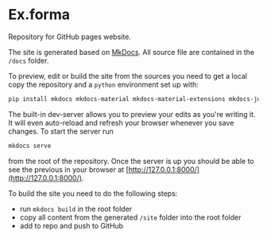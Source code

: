 # Ex.forma

Repository for GitHub pages website.

The site is generated based on [MkDocs](https://www.mkdocs.org/).
All source file are contained in the `/docs` folder.

To preview, edit or build the site from the sources you need to get a local copy the repository and a `python` environment set up with:
```bash
pip install mkdocs mkdocs-material mkdocs-material-extensions mkdocs-jupyter
```

The built-in dev-server allows you to preview your edits as you're writing it. It will even auto-reload and refresh your browser whenever you save changes. To start the server run
```bash
mkdocs serve
```
from the root of the repository. Once the server is up you should be able to see the previous in your browser at [http://127.0.0.1:8000/](http://127.0.0.1:8000/).

To build the site you need to do the following steps:
* run `mkdocs build` in the root folder
* copy all content from the generated `/site` folder into the root folder
* add to repo and push to GitHub
